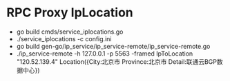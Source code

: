 # RPC Proxy IpLocation
* go build cmds/service_iplocations.go
* ./service_iplocations -c config.ini
* go build gen-go/ip_service/ip_service-remote/ip_service-remote.go
* ./ip_service-remote -h 127.0.0.1 -p 5563 -framed IpToLocation "120.52.139.4"
Location({City:北京市 Province:北京市 Detail:联通云BGP数据中心}) <nil>